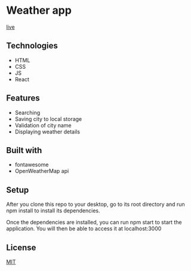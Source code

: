 # Weather app
[live](http://quiet-wildwood-94705.herokuapp.com/)

## Technologies
* HTML
* CSS
* JS
* React

## Features
* Searching
* Saving city to local storage
* Validation of city name
* Displaying weather details


## Built with
* fontawesome
* OpenWeatherMap api

## Setup
After you clone this repo to your desktop, go to its root directory and run npm install to install its dependencies.

Once the dependencies are installed, you can run npm start to start the application. You will then be able to access it at localhost:3000


## License
[MIT](https://choosealicense.com/licenses/mit/)
